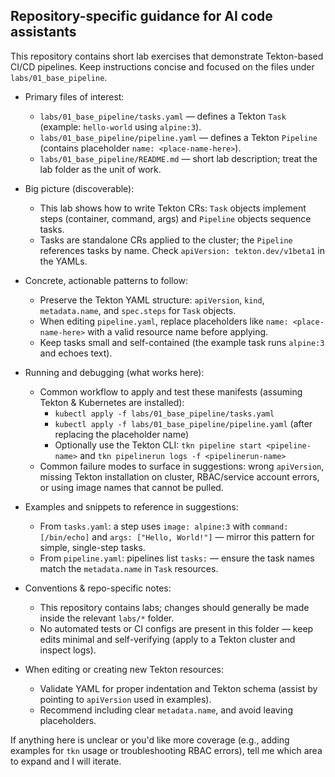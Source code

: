 ## Repository-specific guidance for AI code assistants

This repository contains short lab exercises that demonstrate Tekton-based CI/CD pipelines.
Keep instructions concise and focused on the files under `labs/01_base_pipeline`.

- Primary files of interest:
  - `labs/01_base_pipeline/tasks.yaml` — defines a Tekton `Task` (example: `hello-world` using `alpine:3`).
  - `labs/01_base_pipeline/pipeline.yaml` — defines a Tekton `Pipeline` (contains placeholder `name: <place-name-here>`).
  - `labs/01_base_pipeline/README.md` — short lab description; treat the lab folder as the unit of work.

- Big picture (discoverable):
  - This lab shows how to write Tekton CRs: `Task` objects implement steps (container, command, args) and `Pipeline` objects sequence tasks.
  - Tasks are standalone CRs applied to the cluster; the `Pipeline` references tasks by name. Check `apiVersion: tekton.dev/v1beta1` in the YAMLs.

- Concrete, actionable patterns to follow:
  - Preserve the Tekton YAML structure: `apiVersion`, `kind`, `metadata.name`, and `spec.steps` for `Task` objects.
  - When editing `pipeline.yaml`, replace placeholders like `name: <place-name-here>` with a valid resource name before applying.
  - Keep tasks small and self-contained (the example task runs `alpine:3` and echoes text).

- Running and debugging (what works here):
  - Common workflow to apply and test these manifests (assuming Tekton & Kubernetes are installed):
    - `kubectl apply -f labs/01_base_pipeline/tasks.yaml`
    - `kubectl apply -f labs/01_base_pipeline/pipeline.yaml` (after replacing the placeholder name)
    - Optionally use the Tekton CLI: `tkn pipeline start <pipeline-name>` and `tkn pipelinerun logs -f <pipelinerun-name>`
  - Common failure modes to surface in suggestions: wrong `apiVersion`, missing Tekton installation on cluster, RBAC/service account errors, or using image names that cannot be pulled.

- Examples and snippets to reference in suggestions:
  - From `tasks.yaml`: a step uses `image: alpine:3` with `command: [/bin/echo]` and `args: ["Hello, World!"]` — mirror this pattern for simple, single-step tasks.
  - From `pipeline.yaml`: pipelines list `tasks:` — ensure the task names match the `metadata.name` in `Task` resources.

- Conventions & repo-specific notes:
  - This repository contains labs; changes should generally be made inside the relevant `labs/*` folder.
  - No automated tests or CI configs are present in this folder — keep edits minimal and self-verifying (apply to a Tekton cluster and inspect logs).

- When editing or creating new Tekton resources:
  - Validate YAML for proper indentation and Tekton schema (assist by pointing to `apiVersion` used in examples).
  - Recommend including clear `metadata.name`, and avoid leaving placeholders.

If anything here is unclear or you'd like more coverage (e.g., adding examples for `tkn` usage or troubleshooting RBAC errors), tell me which area to expand and I will iterate.
